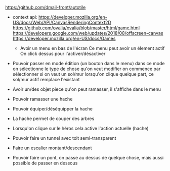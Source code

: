 https://github.com/dmail-front/autotile

- context api: https://developer.mozilla.org/en-US/docs/Web/API/CanvasRenderingContext2D
  https://github.com/ovalia/ovalia/blob/master/html/game.html
  https://developers.google.com/web/updates/2018/08/offscreen-canvas
  https://developer.mozilla.org/en-US/docs/Games

  - Avoir un menu en bas de l'écran
    Ce menu peut avoir un élement actif
    On click dessus pour l'activer/désactiver

- Pouvoir passer en mode édition (un bouton dans le menu)
  dans ce mode on sélectionne le type de chose qu'on veut modifier
  on commence par sélectionner si on veut un sol/mur
  lorsqu'on clique quelque part, ce sol/mur actif remplace l'existant

- Avoir un/des objet piece qu'on peut ramasser, il s'affiche dans le menu
- Pouvoir ramasser une hache
- Pouvoir équiper/déséquipper la hache
- La hache permet de couper des arbres
- Lorsqu'on clique sur le héros cela active l'action actuelle (hache)
- Pouvoir faire un tunnel avec toit semi-transparent
- Faire un escalier montant/descendant
- Pouvoir faire un pont, on passe au dessus de quelque chose, mais aussi possible de passer en dessous
